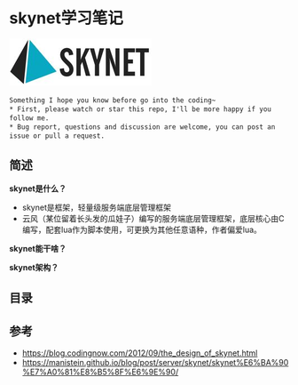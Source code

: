 # skynet学习笔记

![20210313_115628_45](image/20210313_115628_45.png)

```
Something I hope you know before go into the coding~
* First, please watch or star this repo, I'll be more happy if you follow me.
* Bug report, questions and discussion are welcome, you can post an issue or pull a request.
```

## 简述

**skynet是什么？**

- skynet是框架，轻量级服务端底层管理框架
- 云风（某位留着长头发的瓜娃子）编写的服务端底层管理框架，底层核心由C编写，配套lua作为脚本使用，可更换为其他任意语种，作者偏爱lua。


**skynet能干啥？**


**skynet架构？**




## 目录







## 参考

* <https://blog.codingnow.com/2012/09/the_design_of_skynet.html>
* <https://manistein.github.io/blog/post/server/skynet/skynet%E6%BA%90%E7%A0%81%E8%B5%8F%E6%9E%90/>
